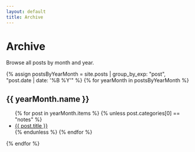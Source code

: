 ```yaml
---
layout: default
title: Archive
---
```


# Archive

Browse all posts by month and year.

{% assign postsByYearMonth = site.posts | group_by_exp: "post", "post.date | date: '%B %Y'" %}
{% for yearMonth in postsByYearMonth %}
  
  <h2>{{ yearMonth.name }}</h2>
  <ul>
    {% for post in yearMonth.items %}
      {% unless post.categories[0] == "notes" %}
      <li><a href="{{ post.url }}">{{ post.title }}</a></li>
      {% endunless %}
    {% endfor %}
  </ul>
{% endfor %}
